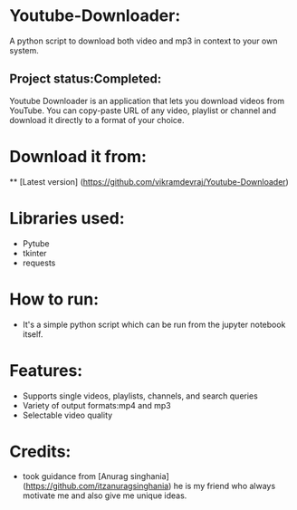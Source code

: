 # Youtube-Downloader:
A python script to download both video and mp3 in context to your own system.

## Project status:Completed:
Youtube Downloader is an application that lets you download videos from YouTube. You can copy-paste URL of any video, playlist or channel and download it directly to a format of your choice.

# Download it from:
** [Latest version] (https://github.com/vikramdevraj/Youtube-Downloader)

# Libraries used:
* Pytube
* tkinter
* requests

# How to run:
* It's a simple python script which can be run from the jupyter notebook itself.

# Features:
* Supports single videos, playlists, channels, and search queries
* Variety of output formats:mp4 and mp3
* Selectable video quality

# Credits:
* took guidance from [Anurag singhania] (https://github.com/itzanuragsinghania) he is my friend who always motivate me and also give me unique ideas.
